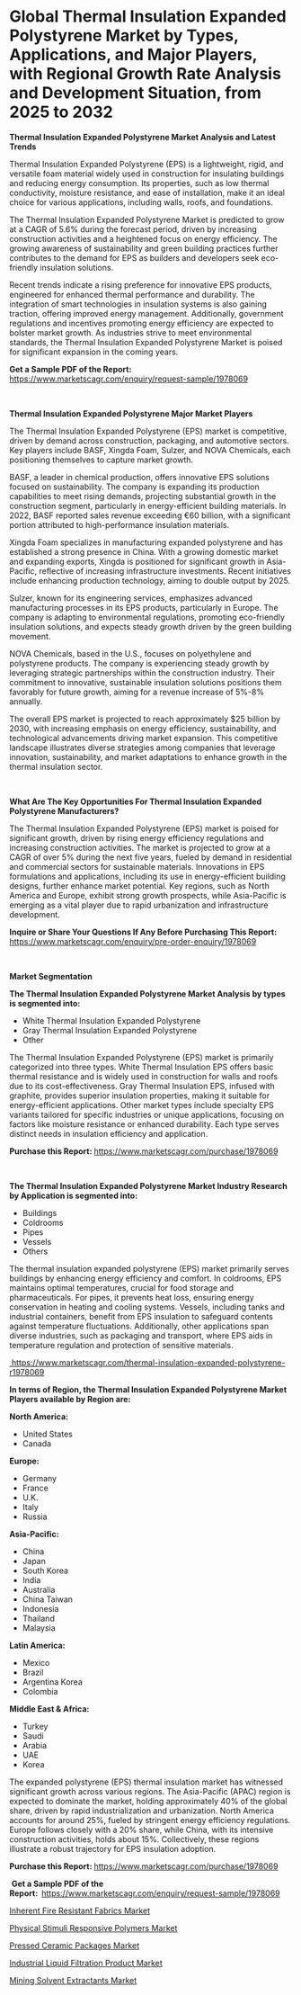 <p><h1>Global Thermal Insulation Expanded Polystyrene Market by Types, Applications, and Major Players, with Regional Growth Rate Analysis and Development Situation, from 2025 to 2032</h1></p><p><strong>Thermal Insulation Expanded Polystyrene Market Analysis and Latest Trends</strong></p>
<p><p>Thermal Insulation Expanded Polystyrene (EPS) is a lightweight, rigid, and versatile foam material widely used in construction for insulating buildings and reducing energy consumption. Its properties, such as low thermal conductivity, moisture resistance, and ease of installation, make it an ideal choice for various applications, including walls, roofs, and foundations.</p><p>The Thermal Insulation Expanded Polystyrene Market is predicted to grow at a CAGR of 5.6% during the forecast period, driven by increasing construction activities and a heightened focus on energy efficiency. The growing awareness of sustainability and green building practices further contributes to the demand for EPS as builders and developers seek eco-friendly insulation solutions.</p><p>Recent trends indicate a rising preference for innovative EPS products, engineered for enhanced thermal performance and durability. The integration of smart technologies in insulation systems is also gaining traction, offering improved energy management. Additionally, government regulations and incentives promoting energy efficiency are expected to bolster market growth. As industries strive to meet environmental standards, the Thermal Insulation Expanded Polystyrene Market is poised for significant expansion in the coming years.</p></p>
<p><strong>Get a Sample PDF of the Report:&nbsp;</strong> <a href="https://www.marketscagr.com/enquiry/request-sample/1978069?utm_campaign=1905&utm_medium=2&utm_source=Github&utm_content=ia&utm_term=03042025&utm_id=thermal-insulation-expanded-polystyrene">https://www.marketscagr.com/enquiry/request-sample/1978069</a></p>
<p>&nbsp;</p>
<p><strong>Thermal Insulation Expanded Polystyrene Major Market Players</strong></p>
<p><p>The Thermal Insulation Expanded Polystyrene (EPS) market is competitive, driven by demand across construction, packaging, and automotive sectors. Key players include BASF, Xingda Foam, Sulzer, and NOVA Chemicals, each positioning themselves to capture market growth.</p><p>BASF, a leader in chemical production, offers innovative EPS solutions focused on sustainability. The company is expanding its production capabilities to meet rising demands, projecting substantial growth in the construction segment, particularly in energy-efficient building materials. In 2022, BASF reported sales revenue exceeding €60 billion, with a significant portion attributed to high-performance insulation materials.</p><p>Xingda Foam specializes in manufacturing expanded polystyrene and has established a strong presence in China. With a growing domestic market and expanding exports, Xingda is positioned for significant growth in Asia-Pacific, reflective of increasing infrastructure investments. Recent initiatives include enhancing production technology, aiming to double output by 2025.</p><p>Sulzer, known for its engineering services, emphasizes advanced manufacturing processes in its EPS products, particularly in Europe. The company is adapting to environmental regulations, promoting eco-friendly insulation solutions, and expects steady growth driven by the green building movement.</p><p>NOVA Chemicals, based in the U.S., focuses on polyethylene and polystyrene products. The company is experiencing steady growth by leveraging strategic partnerships within the construction industry. Their commitment to innovative, sustainable insulation solutions positions them favorably for future growth, aiming for a revenue increase of 5%-8% annually.</p><p>The overall EPS market is projected to reach approximately $25 billion by 2030, with increasing emphasis on energy efficiency, sustainability, and technological advancements driving market expansion. This competitive landscape illustrates diverse strategies among companies that leverage innovation, sustainability, and market adaptations to enhance growth in the thermal insulation sector.</p></p>
<p>&nbsp;</p>
<p><strong>What Are The Key Opportunities For Thermal Insulation Expanded Polystyrene Manufacturers?</strong></p>
<p><p>The Thermal Insulation Expanded Polystyrene (EPS) market is poised for significant growth, driven by rising energy efficiency regulations and increasing construction activities. The market is projected to grow at a CAGR of over 5% during the next five years, fueled by demand in residential and commercial sectors for sustainable materials. Innovations in EPS formulations and applications, including its use in energy-efficient building designs, further enhance market potential. Key regions, such as North America and Europe, exhibit strong growth prospects, while Asia-Pacific is emerging as a vital player due to rapid urbanization and infrastructure development.</p></p>
<p><strong>Inquire or Share Your Questions If Any Before Purchasing This Report:</strong> <a href="https://www.marketscagr.com/enquiry/pre-order-enquiry/1978069?utm_campaign=1905&utm_medium=2&utm_source=Github&utm_content=ia&utm_term=03042025&utm_id=thermal-insulation-expanded-polystyrene">https://www.marketscagr.com/enquiry/pre-order-enquiry/1978069</a></p>
<p>&nbsp;</p>
<p><strong>Market Segmentation</strong></p>
<p><strong>The Thermal Insulation Expanded Polystyrene Market Analysis by types is segmented into:</strong></p>
<p><ul><li>White Thermal Insulation Expanded Polystyrene</li><li>Gray Thermal Insulation Expanded Polystyrene</li><li>Other</li></ul></p>
<p><p>The Thermal Insulation Expanded Polystyrene (EPS) market is primarily categorized into three types. White Thermal Insulation EPS offers basic thermal resistance and is widely used in construction for walls and roofs due to its cost-effectiveness. Gray Thermal Insulation EPS, infused with graphite, provides superior insulation properties, making it suitable for energy-efficient applications. Other market types include specialty EPS variants tailored for specific industries or unique applications, focusing on factors like moisture resistance or enhanced durability. Each type serves distinct needs in insulation efficiency and application.</p></p>
<p><strong>Purchase this Report:&nbsp;</strong><a href="https://www.marketscagr.com/purchase/1978069?utm_campaign=1905&utm_medium=2&utm_source=Github&utm_content=ia&utm_term=03042025&utm_id=thermal-insulation-expanded-polystyrene">https://www.marketscagr.com/purchase/1978069</a></p>
<p>&nbsp;</p>
<p><strong>The Thermal Insulation Expanded Polystyrene Market Industry Research by Application is segmented into:</strong></p>
<p><ul><li>Buildings</li><li>Coldrooms</li><li>Pipes</li><li>Vessels</li><li>Others</li></ul></p>
<p><p>The thermal insulation expanded polystyrene (EPS) market primarily serves buildings by enhancing energy efficiency and comfort. In coldrooms, EPS maintains optimal temperatures, crucial for food storage and pharmaceuticals. For pipes, it prevents heat loss, ensuring energy conservation in heating and cooling systems. Vessels, including tanks and industrial containers, benefit from EPS insulation to safeguard contents against temperature fluctuations. Additionally, other applications span diverse industries, such as packaging and transport, where EPS aids in temperature regulation and protection of sensitive materials.</p></p>
<p><a href="https://www.marketscagr.com/thermal-insulation-expanded-polystyrene-r1978069?utm_campaign=1905&utm_medium=2&utm_source=Github&utm_content=ia&utm_term=03042025&utm_id=thermal-insulation-expanded-polystyrene">&nbsp;https://www.marketscagr.com/thermal-insulation-expanded-polystyrene-r1978069</a></p>
<p><strong>In terms of Region, the Thermal Insulation Expanded Polystyrene Market Players available by Region are:</strong></p>
<p>
    <p> <strong> North America: </strong>
        <ul>
            <li>United States</li>
            <li>Canada</li>
        </ul>
        </p> 
    <p> <strong> Europe: </strong>
        <ul>
            <li>Germany</li>
            <li>France</li>
            <li>U.K.</li>
            <li>Italy</li>
            <li>Russia</li>
        </ul>
        </p> 
    <p> <strong> Asia-Pacific: </strong>
        <ul>
            <li>China</li>
            <li>Japan</li>
            <li>South Korea</li>
            <li>India</li>
            <li>Australia</li>
            <li>China Taiwan</li>
            <li>Indonesia</li>
            <li>Thailand</li>
            <li>Malaysia</li>
        </ul>
        </p> 
    <p> <strong> Latin America: </strong>
        <ul>
            <li>Mexico</li>
            <li>Brazil</li>
            <li>Argentina Korea</li>
            <li>Colombia</li>
        </ul>
        </p> 
    <p> <strong> Middle East & Africa: </strong>
        <ul>
            <li>Turkey</li>
            <li>Saudi</li>
            <li>Arabia</li>
            <li>UAE</li>
            <li>Korea</li>
        </ul>
    </p>
    </p>
<p><p>The expanded polystyrene (EPS) thermal insulation market has witnessed significant growth across various regions. The Asia-Pacific (APAC) region is expected to dominate the market, holding approximately 40% of the global share, driven by rapid industrialization and urbanization. North America accounts for around 25%, fueled by stringent energy efficiency regulations. Europe follows closely with a 20% share, while China, with its intensive construction activities, holds about 15%. Collectively, these regions illustrate a robust trajectory for EPS insulation adoption.</p></p>
<p><strong>Purchase this Report: </strong><a href="https://www.marketscagr.com/purchase/1978069?utm_campaign=1905&utm_medium=2&utm_source=Github&utm_content=ia&utm_term=03042025&utm_id=thermal-insulation-expanded-polystyrene">https://www.marketscagr.com/purchase/1978069</a></p>
<p>&nbsp;<strong>Get a Sample PDF of the Report:&nbsp;&nbsp;</strong><a href="https://www.marketscagr.com/enquiry/request-sample/1978069?utm_campaign=1905&utm_medium=2&utm_source=Github&utm_content=ia&utm_term=03042025&utm_id=thermal-insulation-expanded-polystyrene">https://www.marketscagr.com/enquiry/request-sample/1978069</a></p>
<p><strong></strong></p>
<p><p><a href="https://github.com/signallaikun/Market-Research-Report-List-1/blob/main/inherent-fire-resistant-fabrics-market.md?utm_campaign=1905&utm_medium=2&utm_source=Github&utm_content=ia&utm_term=03042025&utm_id=thermal-insulation-expanded-polystyrene">Inherent Fire Resistant Fabrics Market</a></p><p><a href="https://github.com/gunbybeahmg1/Market-Research-Report-List-1/blob/main/physical-stimuli-responsive-polymers-market.md?utm_campaign=1905&utm_medium=2&utm_source=Github&utm_content=ia&utm_term=03042025&utm_id=thermal-insulation-expanded-polystyrene">Physical Stimuli Responsive Polymers Market</a></p><p><a href="https://github.com/celpabembes/Market-Research-Report-List-1/blob/main/pressed-ceramic-packages-market.md?utm_campaign=1905&utm_medium=2&utm_source=Github&utm_content=ia&utm_term=03042025&utm_id=thermal-insulation-expanded-polystyrene">Pressed Ceramic Packages Market</a></p><p><a href="https://github.com/voetzeszuh/Market-Research-Report-List-1/blob/main/industrial-liquid-filtration-product-market.md?utm_campaign=1905&utm_medium=2&utm_source=Github&utm_content=ia&utm_term=03042025&utm_id=thermal-insulation-expanded-polystyrene">Industrial Liquid Filtration Product Market</a></p><p><a href="https://github.com/mateyappiazo/Market-Research-Report-List-1/blob/main/mining-solvent-extractants-market.md?utm_campaign=1905&utm_medium=2&utm_source=Github&utm_content=ia&utm_term=03042025&utm_id=thermal-insulation-expanded-polystyrene">Mining Solvent Extractants Market</a></p></p>